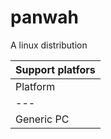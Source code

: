 # panwah
A linux distribution

| Support platfors |
| --- |
| Platform | architectures |
| --- | --- |
| Generic PC | x86_64 |
